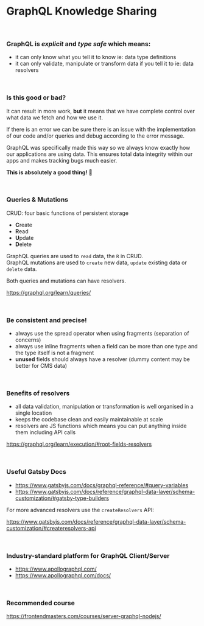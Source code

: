 # GraphQL Knowledge Sharing

<br>

### GraphQL is _explicit_ and _type safe_ which means:

- it can only know what you tell it to know ie: data type definitions
- it can only validate, manipulate or transform data if you tell it to ie: data resolvers

<br>

### Is this good or bad?

It can result in more work, **but** it means that we have complete control over
what data we fetch and how we use it.

If there is an error we can be sure there is an issue with the implementation of
our code and/or queries and debug according to the error message.

GraphQL was specifically made this way so we always know exactly how our
applications are using data. This ensures total data integrity within our apps
and makes tracking bugs much easier.

**This is absolutely a good thing!** 🙂

<br>

### Queries & Mutations

CRUD: four basic functions of persistent storage
- **C**reate
- **R**ead
- **U**pdate
- **D**elete

GraphQL queries are used to `read` data, the `R` in CRUD.<br>
GraphQL mutations are used to `create` new data, `update` existing data or `delete` data.

Both queries and mutations can have resolvers.

<a href="https://graphql.org/learn/queries/" target="_blank">https://graphql.org/learn/queries/</a>

<br>

### Be consistent and precise!

- always use the spread operator when using fragments (separation of concerns)
- always use inline fragments when a field can be more than one type and the type itself is not a fragment
- **unused** fields should always have a resolver (dummy content may be better for CMS data)

<br>


### Benefits of resolvers

- all data validation, manipulation or transformation is well organised in a single location
- keeps the codebase clean and easily maintainable at scale
- resolvers are JS functions which means you can put anything inside them including API calls

<a href="https://graphql.org/learn/execution/#root-fields-resolvers" target="_blank">https://graphql.org/learn/execution/#root-fields-resolvers</a>

<br>

### Useful Gatsby Docs

- <a href="https://www.gatsbyjs.com/docs/graphql-reference/#query-variables" target="_blank">https://www.gatsbyjs.com/docs/graphql-reference/#query-variables</a>
- <a href="https://www.gatsbyjs.com/docs/reference/graphql-data-layer/schema-customization/#gatsby-type-builders" target="_blank">https://www.gatsbyjs.com/docs/reference/graphql-data-layer/schema-customization/#gatsby-type-builders</a>

For more advanced resolvers use the `createResolvers` API:

<a href="https://www.gatsbyjs.com/docs/reference/graphql-data-layer/schema-customization/#createresolvers-api" target="_blank">https://www.gatsbyjs.com/docs/reference/graphql-data-layer/schema-customization/#createresolvers-api</a>

<br>

### Industry-standard platform for GraphQL Client/Server

- <a href="https://www.apollographql.com/" target="_blank">https://www.apollographql.com/</a>
- <a href="https://www.apollographql.com/docs/" target="_blank">https://www.apollographql.com/docs/</a>

<br>

### Recommended course

<a href="https://frontendmasters.com/courses/server-graphql-nodejs/" target="_blank">https://frontendmasters.com/courses/server-graphql-nodejs/</a>